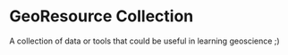 # GeoResource Collection
 A collection of data or tools that could be useful in learning geoscience ;)
